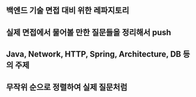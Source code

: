 ## 백엔드 기술 면접 대비 위한 레파지토리

## 실제 면접에서 물어볼 만한 질문들을 정리해서 push

## Java, Network, HTTP, Spring, Architecture, DB 등의 주제

## 무작위 순으로 정렬하여 실제 질문처럼

